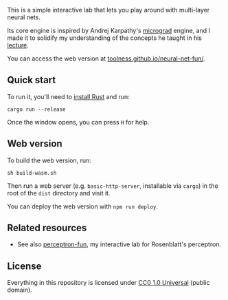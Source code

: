 This is a simple interactive lab that lets you play
around with multi-layer neural nets.

Its core engine is inspired by Andrej Karpathy's
[micrograd][] engine, and I made it to solidify
my understanding of the concepts he taught in
his [lecture](https://www.youtube.com/watch?v=VMj-3S1tku0).

You can access the web version at [toolness.github.io/neural-net-fun/](https://toolness.github.io/neural-net-fun/).

[micrograd]: https://github.com/karpathy/micrograd

## Quick start

To run it, you'll need to [install Rust](https://www.rust-lang.org/tools/install)
and run:

```
cargo run --release
```

Once the window opens, you can press `H` for help.

## Web version

To build the web version, run:

```
sh build-wasm.sh
```

Then run a web server (e.g. `basic-http-server`, installable via `cargo`) in the
root of the `dist` directory and visit it.

You can deploy the web version with `npm run deploy`.

## Related resources

- See also [perceptron-fun], my interactive lab for
  Rosenblatt's perceptron.

[perceptron-fun]: https://github.com/toolness/perceptron-fun

## License

Everything in this repository is licensed under [CC0 1.0 Universal](./LICENSE.md) (public domain).

